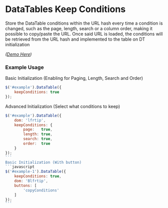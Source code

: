 # DataTables Keep Conditions #

Store the DataTable conditions within the URL hash every time a condition is changed, such as the page, length, search or a column order, making it possible to copy/paste the URL. Once said URL is loaded, the conditions will be retrieved from the URL hash and implemented to the table on DT initialization

*([Demo Here](http://www.justinhyland.com/p/dt/datatables-keep-conditions/example-button.html#order=2:asc&search=a&page=1&length=25))*

### Example Usage ###

Basic Initialization (Enabling for Paging, Length, Search and Order)
```javascript
$('#example').DataTable({
    keepConditions: true
});
```
Advanced Initialization (Select what conditions to keep)
```javascript
$('#example').DataTable({
    dom: 'lfrtip',
    keepConditions: {
        page:   true,
        length: true,
        search: true,
        order:  true
    }
});
```  
Basic Initialization (With button)
```javascript
$('#example-1').DataTable({
    keepConditions: true,
    dom: 'Blfrtip',
    buttons: [
        'copyConditions'
    ]
});
```                                   